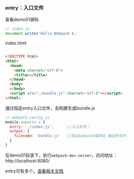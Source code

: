 ### entry：入口文件

查看demo01源码

```javaScript
// index.js
document.write('Hello Webpack');

```

index.html

```html

<!DOCTYPE html>
<html>
  <head>
    <meta charset="utf-8">
    <title></title>
  </head>
  <body>
  </body>
  <script src="./bundle.js" charset="utf-8"></script>
</html>

```


通过指定entry入口文件，去构建生成bundle.js
```javaScript
// webpack.config.js
module.exports = {
  entry: './index.js',      //入口文件；
  output: {
    filename: 'bundle.js'   //经过webpack编译后,输出的文件；
  }
}
```

在demo01目录下，执行<code>webpack-dev-server</code>，访问地址：http://localhost:8080/




entry可有多个，[查看相关文档](http://www.css88.com/doc/webpack2/concepts/entry-points/)
